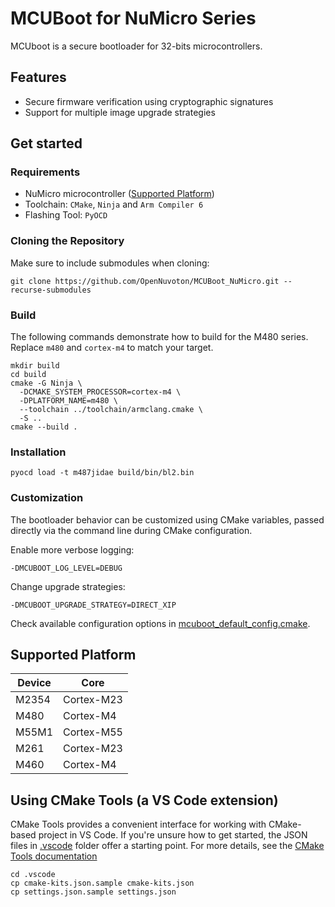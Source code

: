 # MCUBoot for NuMicro Series

MCUboot is a secure bootloader for 32-bits microcontrollers.

## Features

* Secure firmware verification using cryptographic signatures
* Support for multiple image upgrade strategies

## Get started

### Requirements

* NuMicro microcontroller ([Supported Platform](#supported-platform))
* Toolchain: `CMake`, `Ninja` and `Arm Compiler 6`
* Flashing Tool: `PyOCD`

### Cloning the Repository

Make sure to include submodules when cloning:
```
git clone https://github.com/OpenNuvoton/MCUBoot_NuMicro.git --recurse-submodules
```

### Build

The following commands demonstrate how to build for the M480 series.
Replace `m480` and `cortex-m4` to match your target.
```
mkdir build
cd build
cmake -G Ninja \
  -DCMAKE_SYSTEM_PROCESSOR=cortex-m4 \
  -DPLATFORM_NAME=m480 \
  --toolchain ../toolchain/armclang.cmake \
  -S ..
cmake --build .
```

### Installation

```
pyocd load -t m487jidae build/bin/bl2.bin
```

### Customization

The bootloader behavior can be customized using CMake variables, passed directly via the command line during CMake configuration.

Enable more verbose logging:
```
-DMCUBOOT_LOG_LEVEL=DEBUG
```

Change upgrade strategies:
```
-DMCUBOOT_UPGRADE_STRATEGY=DIRECT_XIP
```

Check available configuration options in [mcuboot_default_config.cmake](https://github.com/OpenNuvoton/MCUBoot_NuMicro/blob/master/bl2/ext/mcuboot/mcuboot_default_config.cmake).

## Supported Platform

| Device | Core  |
| --- | --- |
| M2354 | Cortex-M23 |
| M480 | Cortex-M4 |
| M55M1 | Cortex-M55 |
| M261 | Cortex-M23 |
| M460 | Cortex-M4 |

## Using CMake Tools (a VS Code extension)

CMake Tools provides a convenient interface for working with CMake-based project in VS Code.
If you're unsure how to get started,
the JSON files in [.vscode](https://github.com/OpenNuvoton/MCUBoot_NuMicro/tree/master/.vscode) folder offer a starting point.
For more details, see the [CMake Tools documentation](https://github.com/microsoft/vscode-cmake-tools/blob/main/docs/README.md)
```
cd .vscode
cp cmake-kits.json.sample cmake-kits.json
cp settings.json.sample settings.json
```
